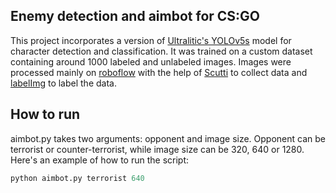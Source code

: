 Enemy detection and aimbot for CS:GO
-------------
This project incorporates a version of [Ultralitic's YOLOv5s](https://github.com/ultralytics/yolov5) model for character detection and classification. It was trained on a custom dataset containing around 1000 labeled and unlabeled images. Images were processed mainly on [roboflow](https://roboflow.com/) with the help of [Scutti](https://github.com/TrevorSatori/Scutti) to collect data and [labelImg](https://github.com/heartexlabs/labelImg) to label the data.

How to run
-------------
aimbot.py takes two arguments: opponent and image size. Opponent can be terrorist or counter-terrorist, while image size can be 320, 640 or 1280.
Here's an example of how to run the script:
```python
python aimbot.py terrorist 640
```
